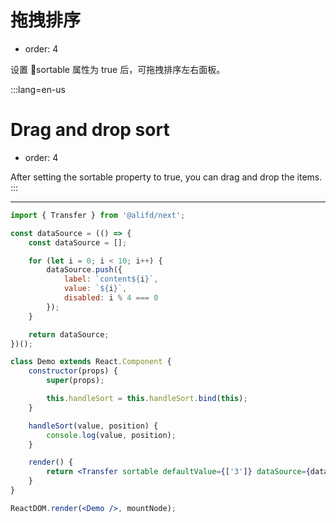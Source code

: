 # 拖拽排序

- order: 4

设置 sortable 属性为 true 后，可拖拽排序左右面板。

:::lang=en-us
# Drag and drop sort

- order: 4

After setting the sortable property to true, you can drag and drop the items.
:::

---

````jsx
import { Transfer } from '@alifd/next';

const dataSource = (() => {
    const dataSource = [];

    for (let i = 0; i < 10; i++) {
        dataSource.push({
            label: `content${i}`,
            value: `${i}`,
            disabled: i % 4 === 0
        });
    }

    return dataSource;
})();

class Demo extends React.Component {
    constructor(props) {
        super(props);

        this.handleSort = this.handleSort.bind(this);
    }

    handleSort(value, position) {
        console.log(value, position);
    }

    render() {
        return <Transfer sortable defaultValue={['3']} dataSource={dataSource} onSort={this.handleSort} titles={['Sortable', 'Sortable']} />;
    }
}

ReactDOM.render(<Demo />, mountNode);
````
